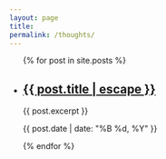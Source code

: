 ```yaml
---
layout: page
title:
permalink: /thoughts/
---
```


<ul class="post-list">
  {% for post in site.posts %}
    <li class="post-list__item">
      <h2 class="post__title">
        <a class="post__link" href="{{ post.url | relative_url }}">{{ post.title | escape }}</a>
      </h2>
      <p class="post__excerpt">{{ post.excerpt }}</p>
      <p class="post__meta">{{ post.date | date: "%B %d, %Y" }}</p>
    </li>
  {% endfor %}
</ul>
